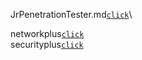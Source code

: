 JrPenetrationTester.md[`click`](JrPenetrationTester.md.md)\

networkplus[`click`](Networkplus.md)\
securityplus[`click`](securityplus.md)
